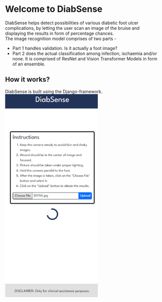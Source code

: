# Welcome to DiabSense

DiabSense helps detect possibilities of various diabetic foot ulcer complications, by letting the user scan an image of the bruise and displaying the results in form of percentage chances.  
The image recognition model comprises of two parts - 
* Part 1 handles validation. Is it actually a foot image?
* Part 2 does the actual classification among infection, ischaemia and/or none. It is comprised of ResNet and Vision Transformer Models in form of an ensemble.

## How it works?
DiabSense is built using the Django-framework.
<br>
<img src="working/home_mobile.png" width="300">


